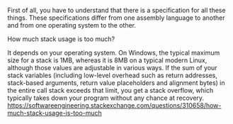 First of all, you have to understand that there is a specification for all these things. These specifications differ from one assembly language to another and from one operating system to the other.


How much stack usage is too much?

It depends on your operating system. On Windows, the typical maximum size for a stack is 1MB, whereas it is 8MB on a typical modern Linux, although those values are adjustable in various ways. If the sum of your stack variables (including low-level overhead such as return addresses, stack-based arguments, return value placeholders and alignment bytes) in the entire call stack exceeds that limit, you get a stack overflow, which typically takes down your program without any chance at recovery.
https://softwareengineering.stackexchange.com/questions/310658/how-much-stack-usage-is-too-much
